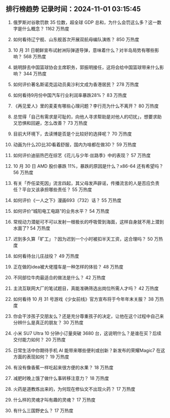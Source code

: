 
## 排行榜趋势 记录时间：2024-11-01 03:15:45
  
  1. 俄罗斯对谷歌罚款 35 位数，超全球 GDP 总和，为什么会罚这么多？这一数字是什么概念？ 1162 万热度
    
  2. 如何看待辽宁舰、山东舰首次开展双航母编队演练？ 850 万热度
    
  3. 10 月 31 日朝鲜宣布试射洲际弹道导弹，意味着什么？对半岛局势有哪些影响？ 568 万热度
    
  4. 姚明辞去中国篮球协会主席职务，郭振明接任，这将会给中国篮球带来什么影响？ 344 万热度
    
  5. 如何评价著名斯诺克运动员奥沙利文成为香港居民？ 278 万热度
    
  6. 如何看待9月份中国汽车行业利润率暴跌28%？ 83 万热度
    
  7. 《再见爱人》里的麦麦有哪些心理问题？李行亮为什么不离开？ 80 万热度
    
  8. 总觉得「自己有需求是可耻的，向他人寻求帮助是对他人的叨扰」，想要求助又恐惧和回避，怎么改善？ 73 万热度
    
  9. 目前大环境下，去读博是否是个比较好的选择呢？ 70 万热度
    
  10. 动画为什么2D比3D看着舒服，国内为啥都在做3D？ 59 万热度
    
  11. 如何评价迪丽热巴在综艺《花儿与少年·丝路季》中的表现？ 57 万热度
    
  12. 10 月 30 日 AMD 股价暴跌 11%，暴跌的原因是什么？x86-64 还有希望吗？ 56 万热度
    
  13. 有关「乔任梁死因」流言四起，其父母发声辟谣，传播流言的人是否应负责任？平台又该承担哪些责任？ 55 万热度
    
  14. 如何评价《一人之下》漫画693（732）话？ 55 万热度
    
  15. 如何评价“城阳电工电路”的业务水平？ 54 万热度
    
  16. 常规动力潜艇可不可以发射一根极长的呼吸管到海面，这样自身就不用上潜到水面了? 54 万热度
    
  17. 迟到多久算「旷工」？因为迟到一个小时被扣半天工资，这合理吗？ 50 万热度
    
  18. 如何看待台儿庄战役？ 49 万热度
    
  19. 正在做的idea被大佬撞车是一种怎样的体验？ 48 万热度
    
  20. 不同部位牛肉最适合的做法是什么？ 42 万热度
    
  21. 主流互联网大厂的笔试题目，真能准确筛选出岗位所需人才吗？ 42 万热度
    
  22. 如何看待 10 月 31 号游戏《少女前线》官方宣布将于今年年末关服？ 38 万热度
    
  23. 你会干涉孩子交朋友么？还是充分尊重孩子的决定，让他在这个过程中自己来分辨什么是真正的朋友？ 30 万热度
    
  24. 小米 SU7 Ultra 10 分钟小订量突破 3680 台，这说明什么？是谁在买？后续交付能力如何？ 20 万热度
    
  25. 日常生活中你期待手机 AI 能带来哪些便利或创新？新发布的荣耀Magic7 在这方面的表现如何？ 19 万热度
    
  26. 有没有像香蕉一样吃起来很方便的水果？ 18 万热度
    
  27. 减肥时晚上饿了做什么事转移注意力？ 18 万热度
    
  28. 火药是道教炼出来的，为何现在修仙文不出现火药？ 17 万热度
    
  29. 什么样的灵魂才叫有趣的灵魂？ 17 万热度
    
  30. 有什么三国野史么？ 17 万热度
    